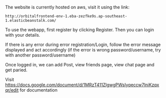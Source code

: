 The website is currently hosted on aws, visit it using the link:

```
http://orbitalfrontend-env-1.eba-zezfke9s.ap-southeast-1.elasticbeanstalk.com/
```

To use the webapp, first register by clicking Register. Then you can login with your details. 

If there is any error during error registration/Login, follow the error message displayed and act accordingly (if the error is wrong password/username, try with another password/username)

Once logged in, we can add Post, view friends page, view chat page and get paried.

Visit https://docs.google.com/document/d/1MRzT411ZlgwgPWsIyqeccw7lniKzqxqr/edit for documentation
